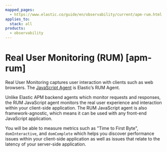 ```yaml
---
mapped_pages:
  - https://www.elastic.co/guide/en/observability/current/apm-rum.html
applies_to:
  stack: all
products:
  - observability
---
```


# Real User Monitoring (RUM) [apm-rum]

Real User Monitoring captures user interaction with clients such as web browsers. The [JavaScript Agent](apm-agent-rum-js://reference/index.md) is Elastic’s RUM Agent.

Unlike Elastic APM backend agents which monitor requests and responses, the RUM JavaScript agent monitors the real user experience and interaction within your client-side application. The RUM JavaScript agent is also framework-agnostic, which means it can be used with any front-end JavaScript application.

You will be able to measure metrics such as "Time to First Byte", `domInteractive`, and `domComplete` which helps you discover performance issues within your client-side application as well as issues that relate to the latency of your server-side application.

